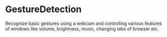 # GestureDetection 
Recognize basic gestures using a webcam and controlling various features of windows like volume, brightness, music, changing tabs of browser etc.
